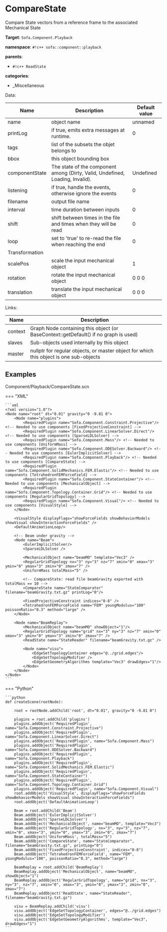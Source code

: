 # CompareState

Compare State vectors from a reference frame to the associated Mechanical State


__Target__: `Sofa.Component.Playback`

__namespace__: `#!c++ sofa::component::playback`

__parents__: 

- `#!c++ ReadState`

__categories__: 

- _Miscellaneous

Data: 

<table>
<thead>
    <tr>
        <th>Name</th>
        <th>Description</th>
        <th>Default value</th>
    </tr>
</thead>
<tbody>
	<tr>
		<td>name</td>
		<td>
object name
</td>
		<td>unnamed</td>
	</tr>
	<tr>
		<td>printLog</td>
		<td>
if true, emits extra messages at runtime.
</td>
		<td>0</td>
	</tr>
	<tr>
		<td>tags</td>
		<td>
list of the subsets the objet belongs to
</td>
		<td></td>
	</tr>
	<tr>
		<td>bbox</td>
		<td>
this object bounding box
</td>
		<td></td>
	</tr>
	<tr>
		<td>componentState</td>
		<td>
The state of the component among (Dirty, Valid, Undefined, Loading, Invalid).
</td>
		<td>Undefined</td>
	</tr>
	<tr>
		<td>listening</td>
		<td>
if true, handle the events, otherwise ignore the events
</td>
		<td>0</td>
	</tr>
	<tr>
		<td>filename</td>
		<td>
output file name
</td>
		<td></td>
	</tr>
	<tr>
		<td>interval</td>
		<td>
time duration between inputs
</td>
		<td>0</td>
	</tr>
	<tr>
		<td>shift</td>
		<td>
shift between times in the file and times when they will be read
</td>
		<td>0</td>
	</tr>
	<tr>
		<td>loop</td>
		<td>
set to 'true' to re-read the file when reaching the end
</td>
		<td>0</td>
	</tr>
	<tr>
		<td colspan="3">Transformation</td>
	</tr>
	<tr>
		<td>scalePos</td>
		<td>
scale the input mechanical object
</td>
		<td>1</td>
	</tr>
	<tr>
		<td>rotation</td>
		<td>
rotate the input mechanical object
</td>
		<td>0 0 0</td>
	</tr>
	<tr>
		<td>translation</td>
		<td>
translate the input mechanical object
</td>
		<td>0 0 0</td>
	</tr>

</tbody>
</table>

Links: 

| Name | Description |
| ---- | ----------- |
|context|Graph Node containing this object (or BaseContext::getDefault() if no graph is used)|
|slaves|Sub-objects used internally by this object|
|master|nullptr for regular objects, or master object for which this object is one sub-objects|



## Examples

Component/Playback/CompareState.scn

=== "XML"

    ```xml
    <?xml version="1.0"?>
    <Node name="root" dt="0.01" gravity="0 -9.81 0">
        <Node name="plugins">
            <RequiredPlugin name="Sofa.Component.Constraint.Projective"/> <!-- Needed to use components [FixedProjectiveConstraint] -->
            <RequiredPlugin name="Sofa.Component.LinearSolver.Direct"/> <!-- Needed to use components [SparseLDLSolver] -->
            <RequiredPlugin name="Sofa.Component.Mass"/> <!-- Needed to use components [UniformMass] -->
            <RequiredPlugin name="Sofa.Component.ODESolver.Backward"/> <!-- Needed to use components [EulerImplicitSolver] -->
            <RequiredPlugin name="Sofa.Component.Playback"/> <!-- Needed to use components [CompareState] -->
            <RequiredPlugin name="Sofa.Component.SolidMechanics.FEM.Elastic"/> <!-- Needed to use components [TetrahedronFEMForceField] -->
            <RequiredPlugin name="Sofa.Component.StateContainer"/> <!-- Needed to use components [MechanicalObject] -->
            <RequiredPlugin name="Sofa.Component.Topology.Container.Grid"/> <!-- Needed to use components [RegularGridTopology] -->
            <RequiredPlugin name="Sofa.Component.Visual"/> <!-- Needed to use components [VisualStyle] -->
        </Node>
    
        <VisualStyle displayFlags="showForceFields showBehaviorModels showVisual showInteractionForceFields" />
        <DefaultAnimationLoop/>
       
        <!-- Beam under gravity -->
        <Node name="Beam">
            <EulerImplicitSolver/>                
            <SparseLDLSolver />
            
            <MechanicalObject name="beamMO" template="Vec3" />
            <RegularGridTopology nx="3" ny="3" nz="7" xmin="0" xmax="3" ymin="0" ymax="3" zmin="0" zmax="7" />
            <UniformMass totalMass="5" />
            
            <!-- CompareState: read file beamGravity exported with totalMass == 10 -->
            <CompareState name="StateComparator" filename="beamGravity.txt.gz" printLog="0"/>
    
            <FixedProjectiveConstraint indices="0-8" />
            <TetrahedronFEMForceField name="FEM" youngModulus="100" poissonRatio="0.3" method="large" />
        </Node>
        
        <Node name="BeamReplay">
            <MechanicalObject name="beamMO" showObject="1"/>
            <RegularGridTopology name="grid" nx="3" ny="3" nz="7" xmin="0" xmax="3" ymin="0" ymax="3" zmin="0" zmax="7" />
            <ReadState name="StateReader" filename="beamGravity.txt.gz" />
            
            <Node name="visu">
                <EdgeSetTopologyContainer edges="@../grid.edges"/>
                <EdgeSetTopologyModifier />
                <EdgeSetGeometryAlgorithms template="Vec3" drawEdges="1"/>
            </Node>
        </Node>
    </Node>
    ```

=== "Python"

    ```python
    def createScene(rootNode):

        root = rootNode.addChild('root', dt="0.01", gravity="0 -9.81 0")

        plugins = root.addChild('plugins')
        plugins.addObject('RequiredPlugin', name="Sofa.Component.Constraint.Projective")
        plugins.addObject('RequiredPlugin', name="Sofa.Component.LinearSolver.Direct")
        plugins.addObject('RequiredPlugin', name="Sofa.Component.Mass")
        plugins.addObject('RequiredPlugin', name="Sofa.Component.ODESolver.Backward")
        plugins.addObject('RequiredPlugin', name="Sofa.Component.Playback")
        plugins.addObject('RequiredPlugin', name="Sofa.Component.SolidMechanics.FEM.Elastic")
        plugins.addObject('RequiredPlugin', name="Sofa.Component.StateContainer")
        plugins.addObject('RequiredPlugin', name="Sofa.Component.Topology.Container.Grid")
        plugins.addObject('RequiredPlugin', name="Sofa.Component.Visual")
        root.addObject('VisualStyle', displayFlags="showForceFields showBehaviorModels showVisual showInteractionForceFields")
        root.addObject('DefaultAnimationLoop')

        Beam = root.addChild('Beam')
        Beam.addObject('EulerImplicitSolver')
        Beam.addObject('SparseLDLSolver')
        Beam.addObject('MechanicalObject', name="beamMO", template="Vec3")
        Beam.addObject('RegularGridTopology', nx="3", ny="3", nz="7", xmin="0", xmax="3", ymin="0", ymax="3", zmin="0", zmax="7")
        Beam.addObject('UniformMass', totalMass="5")
        Beam.addObject('CompareState', name="StateComparator", filename="beamGravity.txt.gz", printLog="0")
        Beam.addObject('FixedProjectiveConstraint', indices="0-8")
        Beam.addObject('TetrahedronFEMForceField', name="FEM", youngModulus="100", poissonRatio="0.3", method="large")

        BeamReplay = root.addChild('BeamReplay')
        BeamReplay.addObject('MechanicalObject', name="beamMO", showObject="1")
        BeamReplay.addObject('RegularGridTopology', name="grid", nx="3", ny="3", nz="7", xmin="0", xmax="3", ymin="0", ymax="3", zmin="0", zmax="7")
        BeamReplay.addObject('ReadState', name="StateReader", filename="beamGravity.txt.gz")

        visu = BeamReplay.addChild('visu')
        visu.addObject('EdgeSetTopologyContainer', edges="@../grid.edges")
        visu.addObject('EdgeSetTopologyModifier')
        visu.addObject('EdgeSetGeometryAlgorithms', template="Vec3", drawEdges="1")
    ```

